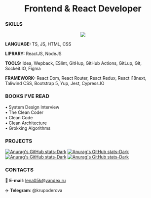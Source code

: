 <h1 align="center">Frontend & React Developer</h1> 

### SKILLS

<p align="center">
  <a href="https://skillicons.dev">
    <img src="https://skillicons.dev/icons?i=ts,react,js,nodejs,redux,jest,bootstrap,html,css,github,githubactions,gitlab,git,figma" />
  </a>
</p>

**LANGUAGE:** TS, JS, HTML, CSS

**LIPRARY:** ReactJS, NodeJS

**TOOLS:** Idea, Wepback, ESlint, GitHup, GitHub Actions, GitLup, Git, Sockeit.IO, Figma

**FRAMEWORK:** React Dom, React Router, React Redux, React i18next, Taliwind CSS, Bootstrap 5, Yup, Jest, Cypress.IO

### BOOKS I'VE READ
• System Design Interview  
• The Clean Coder  
• Clean Code  
• Clean Architecture  
• Grokking Algorithms


### PROJECTS

[![Anurag's GitHub stats-Dark](https://github-readme-stats.vercel.app/api/pin/?username=Lena05k&repo=frontend-project-12&theme)](https://github.com/Lena05k/frontend-project-12)
[![Anurag's GitHub stats-Dark](https://github-readme-stats.vercel.app/api/pin/?username=Lena05k&repo=frontend-project-11&theme)](https://github.com/Lena05k/frontend-project-11)
[![Anurag's GitHub stats-Dark](https://github-readme-stats.vercel.app/api/pin/?username=Lena05k&repo=Web-Chateau-App&theme)](https://github.com/Lena05k/Web-Chateau-App)
[![Anurag's GitHub stats-Dark](https://github-readme-stats.vercel.app/api/pin/?username=Lena05k&repo=camera-application&theme)](https://github.com/Lena05k/camera-application)

### CONTACTS

📧 **E-mail**: lena05k@yandex.ru

✈️ **Telegram**: @krupoderova
